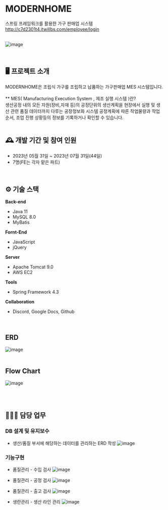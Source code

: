 # MODERNHOME
스프링 프레임워크를 활용한 가구 판매업 시스템<br>
http://c7d2301t4.itwillbs.com/employee/login
<br>
<br>

![image](https://github.com/kimhyejin1030/ModernHome/assets/131628934/a394b462-f29f-4258-9f51-efd70c57f6bb)

<br>

## 🖥️ 프로젝트 소개
MODERNHOME은 조립식 가구를 조립하고 납품하는 가구판매업 MES 시스템입니다.<br><br>
** MES( Manufacturing Execution System , 제조 실행 시스템 )란?<br>
생산공정 내의 모든 자원(장비,자재 등)의 공정단위의 생산계획을 현장에서 실행 및 생산 관련 품질 데이터까지 다루는 공장정보화 시스템
공정계획에 따른 작업물량과 작업 순서, 조업 진행 상황등의 정보를 기록하거나 확인할 수 있습니다.
<br>
<br>

## 🕰️ 개발 기간 및 참여 인원
* 2023년 05월 31일 ~ 2023년 07월 31일(44일)
* 7명(FE는 각자 맡은 파트) 
<br>

## ⚙️ 기술 스택
<b>Back-end</b>
* Java 11
* MySQL 8.0
* MyBatis

<b>Fornt-End</b>
* JavaScript
* jQuery

<b>Server</b>
* Apache Tomcat 9.0
* AWS EC2

<b>Tools</b>
* Spring Framework 4.3

<b>Collaboration</b>
* Discord, Google Docs, Github

<br>

## ERD
![image](https://github.com/kimhyejin1030/ModernHome/assets/131628934/49eb9c4c-b99d-4690-8c7f-359b929991f9)
<br>
<br>

## Flow Chart
![image](https://github.com/kimhyejin1030/ModernHome/assets/131628934/617eb283-0ea5-476a-9b13-58bba19dd34f)

<br>
<br>

## 👩🏻‍💻 담당 업무
### DB 설계 및 유지보수
* 생산/품질 부서에 해당하는 데이터를 관리하는 ERD 작성
![image](https://github.com/kimhyejin1030/ModernHome/assets/131628934/3d656140-77f7-4f24-ac98-aefe1b7fdaf3)

### 기능구현
* 품질관리 - 수입 검사
![image](https://github.com/kimhyejin1030/ModernHome/assets/131628934/6038523b-2879-43e3-908f-b5c598fb75bf)


* 품질관리 - 공정 검사
![image](https://github.com/kimhyejin1030/ModernHome/assets/131628934/e1f04b47-39e7-409f-9032-dd200398c80e)


* 품질관리 - 출고 검사
![image](https://github.com/kimhyejin1030/ModernHome/assets/131628934/81c32e6b-4a27-4747-a43d-535d36d9ea07)


* 생란관리 - 생산 라인 관리
![image](https://github.com/kimhyejin1030/ModernHome/assets/131628934/2dac864d-1047-447f-8420-1d3803d40c2f)


    


    


    
